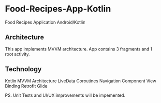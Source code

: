 # Food-Recipes-App-Kotlin

Food Recipes Application Android/Kotlin

Architecture
-----------------
This app implements MVVM architecture. App contains 3 fragments and 1 root activity.

Technology
----------------
Kotlin 
MVVM 
Architecture 
LiveData 
Coroutines 
Navigation Component 
View Binding 
Retrofit 
Glide

PS. Unit Tests and UI/UX improvements will be impemented.
